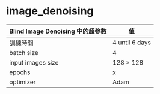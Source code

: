 # image_denoising
| **Blind Image Denoising 中的超參數** | 值 |
|----------------------------------|----------------|
| 訓練時間                         | 4 until 6 days |
| batch size                      | 4              |
| input images size               | 128 × 128      |
| epochs                          | x              |
| optimizer                       | Adam           |

